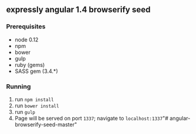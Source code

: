 ## expressly angular 1.4 browserify seed

### Prerequisites
- node 0.12
- npm
- bower
- gulp
- ruby (gems)
- SASS gem (3.4.*)

### Running
1. run `npm install`
2. run `bower install`
3. run `gulp`
4. Page will be served on port `1337`; navigate to `localhost:1337`"# angular-browserify-seed-master" 
